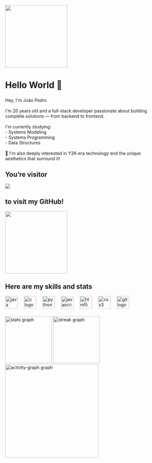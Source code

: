 <img height="200" src="https://media0.giphy.com/media/v1.Y2lkPTc5MGI3NjExa2d3ZWJocWV1eGwxYmViaTNxNWxrc2F2Zm5udHpmeGpvZXBwODVpZyZlcD12MV9pbnRlcm5hbF9naWZfYnlfaWQmY3Q9Zw/l0MYInVlNJkrygcNO/giphy.gif" />

###

<h1 align="left">Hello World 👋</h1>

###

<p align="left">
Hey, I'm João Pedro<br><br>
I'm 20 years old and a full-stack developer passionate about building complete solutions — from backend to frontend.<br><br>
I'm currently studying:<br>
- Systems Modeling<br>
- Systems Programming<br>
- Data Structures<br><br>
📎 I'm also deeply interested in Y2K-era technology and the unique aesthetics that surround it!
</p>

###

<h2 align="left">You’re visitor</h2>

<img src="https://profile-counter.glitch.me/joaopedrodebritodantas/count.svg?" />

<h2 align="left">to visit my GitHub!</h2>

<img height="200" src="https://media0.giphy.com/media/v1.Y2lkPTc5MGI3NjExdmw5cnpiOWlobHh5b3J1eG1vazNteHFwZ2RudWo1N29va284ZXprYyZlcD12MV9pbnRlcm5hbF9naWZfYnlfaWQmY3Q9Zw/q3pLCQEeAG3nO/giphy.gif" />

###

<h2 align="left">Here are my skills and stats</h2>

<div align="left">
  <img src="https://cdn.jsdelivr.net/gh/devicons/devicon/icons/java/java-original.svg" height="40" alt="java logo" />
  <img width="12" />
  <img src="https://cdn.jsdelivr.net/gh/devicons/devicon/icons/c/c-original.svg" height="40" alt="c logo" />
  <img width="12" />
  <img src="https://cdn.jsdelivr.net/gh/devicons/devicon/icons/python/python-original.svg" height="40" alt="python logo" />
  <img width="12" />
  <img src="https://cdn.jsdelivr.net/gh/devicons/devicon/icons/javascript/javascript-original.svg" height="40" alt="javascript logo" />
  <img width="12" />
  <img src="https://cdn.jsdelivr.net/gh/devicons/devicon/icons/html5/html5-original.svg" height="40" alt="html5 logo" />
  <img width="12" />
  <img src="https://cdn.jsdelivr.net/gh/devicons/devicon/icons/css3/css3-original.svg" height="40" alt="css3 logo" />
  <img width="12" />
  <img src="https://cdn.jsdelivr.net/gh/devicons/devicon/icons/git/git-original.svg" height="40" alt="git logo" />
</div>

###

<div align="left">
  <img src="https://github-readme-stats.vercel.app/api?username=joaopedrodebritodantas&hide_title=false&hide_rank=false&show_icons=true&include_all_commits=true&count_private=true&disable_animations=false&theme=merko&locale=en&hide_border=false&order=1" height="150" alt="stats graph" />
  <img src="https://streak-stats.demolab.com?user=joaopedrodebritodantas&locale=en&mode=daily&theme=merko&hide_border=false&border_radius=5&order=3" height="150" alt="streak graph" />
  <img src="https://github-readme-activity-graph.vercel.app/graph?username=joaopedrodebritodantas&radius=16&theme=merko&area=true&order=5" height="300" alt="activity-graph graph" />
</div>
